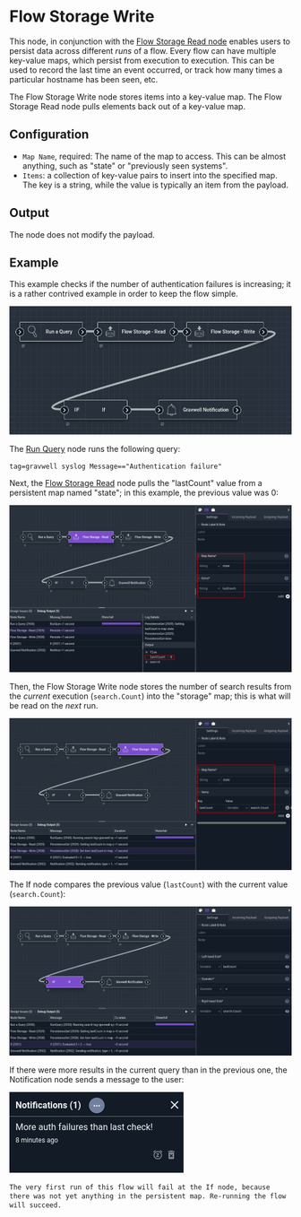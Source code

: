 # Flow Storage Write

This node, in conjunction with the [Flow Storage Read node](storageread.md) enables users to persist data across different *runs* of a flow. Every flow can have multiple key-value maps, which persist from execution to execution. This can be used to record the last time an event occurred, or track how many times a particular hostname has been seen, etc.

The Flow Storage Write node stores items into a key-value map. The Flow Storage Read node pulls elements back out of a key-value map.

## Configuration

* `Map Name`, required: The name of the map to access. This can be almost anything, such as "state" or "previously seen systems".
* `Items`: a collection of key-value pairs to insert into the specified map. The key is a string, while the value is typically an item from the payload.

## Output

The node does not modify the payload.

## Example

This example checks if the number of authentication failures is increasing; it is a rather contrived example in order to keep the flow simple.

![](storagewrite-example.png)

The [Run Query](runquery.md) node runs the following query:

```gravwell
tag=gravwell syslog Message=="Authentication failure"
```

Next, the [Flow Storage Read](storageread.md) node pulls the "lastCount" value from a persistent map named "state"; in this example, the previous value was 0:

![](storagewrite-example2.png)

Then, the Flow Storage Write node stores the number of search results from the *current* execution (`search.Count`) into the "storage" map; this is what will be read on the *next* run.

![](storagewrite-example3.png)

The If node compares the previous value (`lastCount`) with the current value (`search.Count`):

![](storagewrite-example4.png)

If there were more results in the current query than in the previous one, the Notification node sends a message to the user:

![](storagewrite-example5.png)

```{note}
The very first run of this flow will fail at the If node, because there was not yet anything in the persistent map. Re-running the flow will succeed.
```
